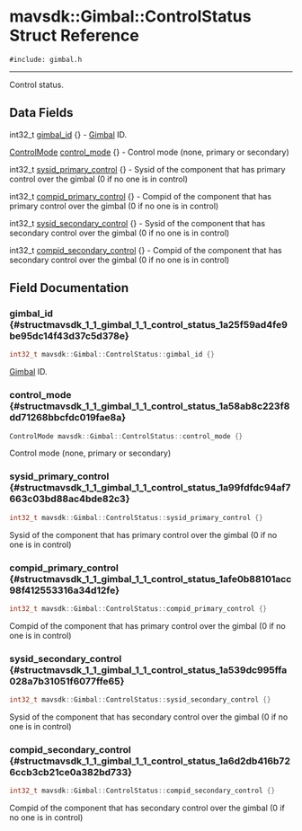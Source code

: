 # mavsdk::Gimbal::ControlStatus Struct Reference
`#include: gimbal.h`

----


Control status. 


## Data Fields


int32_t [gimbal_id](#structmavsdk_1_1_gimbal_1_1_control_status_1a25f59ad4fe9be95dc14f43d37c5d378e) {} - [Gimbal](classmavsdk_1_1_gimbal.md) ID.

[ControlMode](classmavsdk_1_1_gimbal.md#classmavsdk_1_1_gimbal_1a01b721086d7de6089aefdeb0fda4cff3) [control_mode](#structmavsdk_1_1_gimbal_1_1_control_status_1a58ab8c223f8dd71268bbcfdc019fae8a) {} - Control mode (none, primary or secondary)

int32_t [sysid_primary_control](#structmavsdk_1_1_gimbal_1_1_control_status_1a99fdfdc94af7663c03bd88ac4bde82c3) {} - Sysid of the component that has primary control over the gimbal (0 if no one is in control)

int32_t [compid_primary_control](#structmavsdk_1_1_gimbal_1_1_control_status_1afe0b88101acc98f412553316a34d12fe) {} - Compid of the component that has primary control over the gimbal (0 if no one is in control)

int32_t [sysid_secondary_control](#structmavsdk_1_1_gimbal_1_1_control_status_1a539dc995ffa028a7b31051f6077ffe65) {} - Sysid of the component that has secondary control over the gimbal (0 if no one is in control)

int32_t [compid_secondary_control](#structmavsdk_1_1_gimbal_1_1_control_status_1a6d2db416b726ccb3cb21ce0a382bd733) {} - Compid of the component that has secondary control over the gimbal (0 if no one is in control)


## Field Documentation


### gimbal_id {#structmavsdk_1_1_gimbal_1_1_control_status_1a25f59ad4fe9be95dc14f43d37c5d378e}

```cpp
int32_t mavsdk::Gimbal::ControlStatus::gimbal_id {}
```


[Gimbal](classmavsdk_1_1_gimbal.md) ID.


### control_mode {#structmavsdk_1_1_gimbal_1_1_control_status_1a58ab8c223f8dd71268bbcfdc019fae8a}

```cpp
ControlMode mavsdk::Gimbal::ControlStatus::control_mode {}
```


Control mode (none, primary or secondary)


### sysid_primary_control {#structmavsdk_1_1_gimbal_1_1_control_status_1a99fdfdc94af7663c03bd88ac4bde82c3}

```cpp
int32_t mavsdk::Gimbal::ControlStatus::sysid_primary_control {}
```


Sysid of the component that has primary control over the gimbal (0 if no one is in control)


### compid_primary_control {#structmavsdk_1_1_gimbal_1_1_control_status_1afe0b88101acc98f412553316a34d12fe}

```cpp
int32_t mavsdk::Gimbal::ControlStatus::compid_primary_control {}
```


Compid of the component that has primary control over the gimbal (0 if no one is in control)


### sysid_secondary_control {#structmavsdk_1_1_gimbal_1_1_control_status_1a539dc995ffa028a7b31051f6077ffe65}

```cpp
int32_t mavsdk::Gimbal::ControlStatus::sysid_secondary_control {}
```


Sysid of the component that has secondary control over the gimbal (0 if no one is in control)


### compid_secondary_control {#structmavsdk_1_1_gimbal_1_1_control_status_1a6d2db416b726ccb3cb21ce0a382bd733}

```cpp
int32_t mavsdk::Gimbal::ControlStatus::compid_secondary_control {}
```


Compid of the component that has secondary control over the gimbal (0 if no one is in control)


